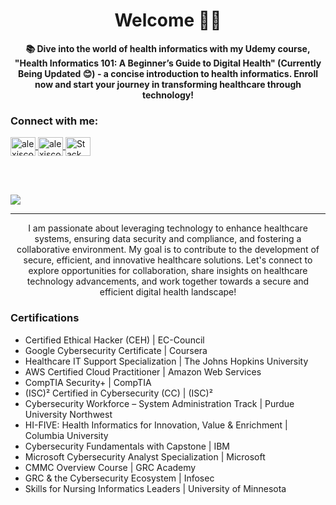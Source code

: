 <h1 align="center"> Welcome 👋🏾 </h1>
<p>
   <p align="center">
  <strong>📚 Dive into the world of health informatics with my Udemy course, "Health Informatics 101: A Beginner’s Guide to Digital Health" (Currently Being Updated 😊) - a concise introduction to health informatics. Enroll now and  start your journey in transforming healthcare through technology!</strong>

### Connect with me:
<p align="left">
   <a href="https://linkedin.com/in/alexiscollier" target="blank">
      <img align="center" src="https://raw.githubusercontent.com/rahuldkjain/github-profile-readme-generator/master/src/images/icons/Social/linked-in-alt.svg" alt="alexiscollier" height="30" width="40" />
   </a>
   <a href="https://www.credly.com/users/alexis-collier/badges" target="blank">
      <img align="center" src="https://www.svgrepo.com/show/331358/credly.svg" alt="alexiscollier" height="30" width="40" />
   </a>
    <a href="https://stackoverflow.com/users/28971071/dr-alexis" target="blank">
      <img align="center" src="https://upload.wikimedia.org/wikipedia/commons/e/ef/Stack_Overflow_icon.svg" alt="Stack Overflow" height="30" width="40" />
   </a>
</p>
<br><br>

![](https://komarev.com/ghpvc/?username=colla00&color=blue&style=for-the-badge)

---

<div align="center">
    I am passionate about leveraging technology to enhance healthcare systems, ensuring data security and compliance, and fostering a collaborative environment. My goal is to contribute to the development of secure, efficient, and innovative healthcare solutions.
    Let's connect to explore opportunities for collaboration, share insights on healthcare technology advancements, and work together towards a secure and efficient digital health landscape!
</div>

### Certifications
- Certified Ethical Hacker (CEH) | EC-Council
- Google Cybersecurity Certificate | Coursera
- Healthcare IT Support Specialization | The Johns Hopkins University
- AWS Certified Cloud Practitioner | Amazon Web Services
- CompTIA Security+ | CompTIA
- (ISC)² Certified in Cybersecurity (CC) | (ISC)²
- Cybersecurity Workforce – System Administration Track | Purdue University Northwest
- HI-FIVE: Health Informatics for Innovation, Value & Enrichment | Columbia University
- Cybersecurity Fundamentals with Capstone | IBM
- Microsoft Cybersecurity Analyst Specialization | Microsoft
- CMMC Overview Course | GRC Academy
- GRC & the Cybersecurity Ecosystem | Infosec
- Skills for Nursing Informatics Leaders | University of Minnesota

